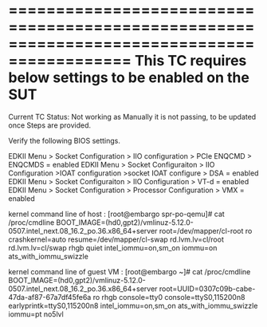 ===========================================================================================
This TC requires below settings to be enabled on the SUT
===========================================================================================
Current TC Status: Not working as Manually it is not passing, to be updated once Steps are provided.

Verify the following BIOS settings. 

EDKII Menu > Socket Configuration > IIO configuration > PCIe ENQCMD > ENQCMDS = enabled 
EDKII Menu > Socket Configuraiton > IIO Configuration >IOAT configuration >socket <n> IOAT configure > DSA = enabled 
EDKII Menu > Socket Configuraiton > IIO Configuration > VT-d = enabled 
EDKII Menu > Socket Configuration > Processor Configuration > VMX = enabled

kernel command line of host :
[root@embargo spr-po-qemu]# cat /proc/cmdline
BOOT_IMAGE=(hd0,gpt2)/vmlinuz-5.12.0-0507.intel_next.08_16.2_po.36.x86_64+server root=/dev/mapper/cl-root ro crashkernel=auto resume=/dev/mapper/cl-swap rd.lvm.lv=cl/root rd.lvm.lv=cl/swap rhgb quiet intel_iommu=on,sm_on iommu=on ats_with_iommu_swizzle

kernel command line of guest VM :
[root@embargo ~]# cat /proc/cmdline
BOOT_IMAGE=(hd0,gpt2)/vmlinuz-5.12.0-0507.intel_next.08_16.2_po.36.x86_64+server root=UUID=0307c09b-cabe-47da-af87-67a7df45fe6a ro rhgb console=tty0 console=ttyS0,115200n8 earlyprintk=ttyS0,115200n8 intel_iommu=on,sm_on ats_with_iommu_swizzle iommu=pt no5lvl
